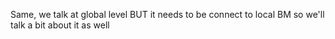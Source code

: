 Same, we talk at global level BUT it needs to be connect to local BM so we'll talk a bit about it as well

